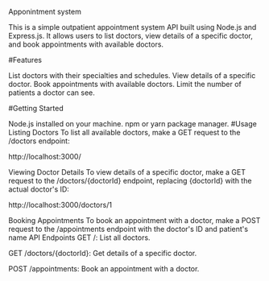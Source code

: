  Apponintment system
 
This is a simple outpatient appointment system API built using Node.js and Express.js. It allows users to list doctors, view details of a specific doctor, and book appointments with available doctors.

#Features

List doctors with their specialties and schedules. View details of a specific doctor. Book appointments with available doctors. Limit the number of patients a doctor can see.

#Getting Started

Node.js installed on your machine. npm or yarn package manager. #Usage Listing Doctors To list all available doctors, make a GET request to the /doctors endpoint:

http://localhost:3000/

Viewing Doctor Details To view details of a specific doctor, make a GET request to the /doctors/{doctorId} endpoint, replacing {doctorId} with the actual doctor's ID:

http://localhost:3000/doctors/1

Booking Appointments To book an appointment with a doctor, make a POST request to the /appointments endpoint with the doctor's ID and patient's name API Endpoints GET /: List all doctors.

GET /doctors/{doctorId}: Get details of a specific doctor.

POST /appointments: Book an appointment with a doctor.
